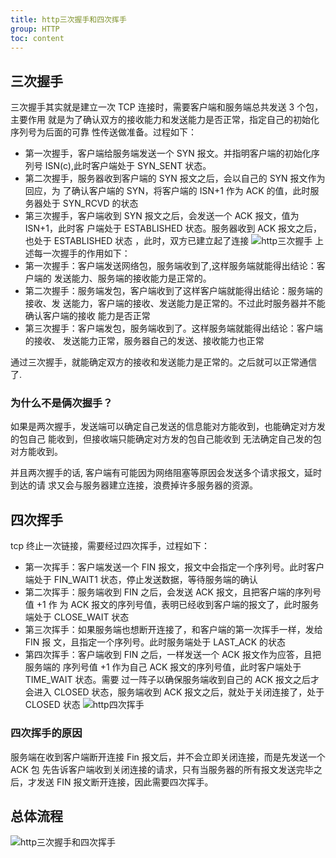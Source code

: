 ```yaml
---
title: http三次握手和四次挥手
group: HTTP
toc: content
---
```


## 三次握手

三次握手其实就是建立一次 TCP 连接时，需要客户端和服务端总共发送 3 个包，主要作用
就是为了确认双方的接收能力和发送能力是否正常，指定自己的初始化序列号为后面的可靠
性传送做准备。过程如下：

- 第一次握手，客户端给服务端发送一个 SYN 报文。并指明客户端的初始化序列号
  ISN(c),此时客户端处于 SYN_SENT 状态。
- 第二次握手，服务器收到客户端的 SYN 报文之后，会以自己的 SYN 报文作为回应，为
  了确认客户端的 SYN，将客户端的 ISN+1 作为 ACK 的值，此时服务器处于 SYN_RCVD
  的状态
- 第三次握手，客户端收到 SYN 报文之后，会发送一个 ACK 报文，值为 ISN+1，此时客
  户端处于 ESTABLISHED 状态。服务器收到 ACK 报文之后，也处于 ESTABLISHED 状态
  ，此时，双方已建立起了连接
  ![http三次握手](http://leexiaop.github.io/static/ibadgers/interview/http_tcp_woshou.png)
  上述每一次握手的作用如下：
- 第一次握手：客户端发送网络包，服务端收到了,这样服务端就能得出结论：客户端的
  发送能力、服务端的接收能力是正常的。
- 第二次握手：服务端发包，客户端收到了这样客户端就能得出结论：服务端的接收、发
  送能力，客户端的接收、发送能力是正常的。不过此时服务器并不能确认客户端的接收
  能力是否正常
- 第三次握手：客户端发包，服务端收到了。这样服务端就能得出结论：客户端的接收、
  发送能力正常，服务器自己的发送、接收能力也正常

通过三次握手，就能确定双方的接收和发送能力是正常的。之后就可以正常通信了.

### 为什么不是俩次握手？

如果是两次握手，发送端可以确定自己发送的信息能对方能收到，也能确定对方发的包自己
能收到，但接收端只能确定对方发的包自己能收到 无法确定自己发的包对方能收到。

并且两次握手的话, 客户端有可能因为网络阻塞等原因会发送多个请求报文，延时到达的请
求又会与服务器建立连接，浪费掉许多服务器的资源。

## 四次挥手

tcp 终止一次链接，需要经过四次挥手，过程如下：

- 第一次挥手：客户端发送一个 FIN 报文，报文中会指定一个序列号。此时客户端处于
  FIN_WAIT1 状态，停止发送数据，等待服务端的确认
- 第二次挥手：服务端收到 FIN 之后，会发送 ACK 报文，且把客户端的序列号值 +1 作
  为 ACK 报文的序列号值，表明已经收到客户端的报文了，此时服务端处于 CLOSE_WAIT
  状态
- 第三次挥手：如果服务端也想断开连接了，和客户端的第一次挥手一样，发给 FIN 报
  文，且指定一个序列号。此时服务端处于 LAST_ACK 的状态
- 第四次挥手：客户端收到 FIN 之后，一样发送一个 ACK 报文作为应答，且把服务端的
  序列号值 +1 作为自己 ACK 报文的序列号值，此时客户端处于 TIME_WAIT 状态。需要
  过一阵子以确保服务端收到自己的 ACK 报文之后才会进入 CLOSED 状态，服务端收到
  ACK 报文之后，就处于关闭连接了，处于 CLOSED 状态
  ![http四次挥手](http://leexiaop.github.io/static/ibadgers/interview/http_tcp_huishou.png)

### 四次挥手的原因

服务端在收到客户端断开连接 Fin 报文后，并不会立即关闭连接，而是先发送一个 ACK 包
先告诉客户端收到关闭连接的请求，只有当服务器的所有报文发送完毕之后，才发送 FIN
报文断开连接，因此需要四次挥手。

## 总体流程

![http三次握手和四次挥手](http://leexiaop.github.io/static/ibadgers/interview/http_tcp_wohui.png)
